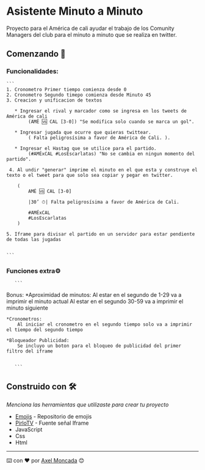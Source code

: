 
# Asistente Minuto a Minuto 

Proyecto para el América de cali ayudar el trabajo de los Comunity Managers del club para el minuto a minuto que se realiza en twitter.

## Comenzando 🚀

### Funcionalidades:
    ```
    1. Cronometro Primer tiempo comienza desde 0
    2. Cronometro Segundo timepo comienza desde Minuto 45
    3. Creacion y unificacion de textos
        
       * Ingresar el rival y marcador como se ingresa en los tweets de América de cali 
            (AMÈ 🆚 CAL [3-0]) "Se modifica solo cuando se marca un gol".

       * Ingresar jugada que ocurre que quieras twittear.
            ( Falta peligrosísima a favor de América de Cali. ).

       * Ingresar el Hastag que se utilice para el partido.
            (#AMÉxCAL #LosEscarlatas) "No se cambia en ningun momento del partido".
    
     4. Al undir "generar" imprime el minuto en el que esta y construye el texto o el tweet para que solo sea copiar y pegar en twitter.
     
        (
            AMÉ 🆚 CAL [3-0] 

            |30’ ⏱| Falta peligrosísima a favor de América de Cali. 

            #AMÉxCAL
            #LosEscarlatas
        )

    5. Iframe para divisar el partido en un servidor para estar pendiente de todas las jugadas


    ```
### Funciones extra⚙️
       ```
Bonus:
     *Aproximidad de minutos:
        Al estar en el segundo de 1-29 va a imprimir el minuto actual
        Al estar en el segundo 30-59 va a imprimir el minuto siguiente

    *Cronometros:
        Al iniciar el cronometro en el segundo tiempo solo va a imprimir el tiempo del segundo tiempo

    *Bloqueador Publicidad:
        Se incluyo un boton para el bloqueo de publicidad del primer filtro del iframe 


       ```
## Construido con 🛠️

_Menciona las herramientas que utilizaste para crear tu proyecto_

* [Emojis](https://emoji-button.js.org/) - Repositorio de emojis
* [PirloTV](https://casadelfutbol.net/player/1/120) - Fuente señal Iframe
* JavaScript
* Css
* Html


---
⌨️ con ❤️ por [Axel Moncada](https://github.com/AxelMoncada) 😊